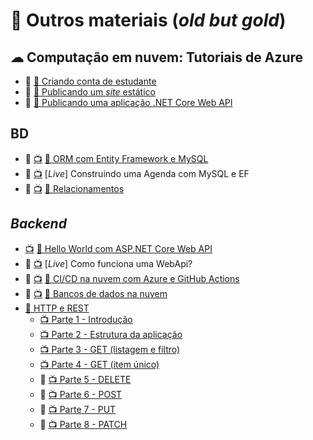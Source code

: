 # 👴 Outros materiais (_old but gold_)

## ☁ Computação em nuvem: Tutoriais de Azure
* 🎁 [📖 Criando conta de estudante](azure-conta-estudante.md)
* 🎁 [📖 Publicando um _site_ estático](azure-aplicativo-web-estatico.md)
* 🎁 [📖 Publicando uma aplicação .NET Core Web API](azure-servico-de-aplicativo.md)

## BD
- 🎁 [📺](https://youtu.be/63ocBcx8NXQ) [📖 ORM com Entity Framework e MySQL](orm-ef-mysql.md)
- 🎁 [📺](https://youtu.be/D78qNi-Pff0) [_Live_] Construindo uma Agenda com MySQL e EF
- 🎁 [📺](https://youtu.be/kC-BWUBh6A4) [📖 Relacionamentos](relacionamentos.md)

## _Backend_

- [📺](https://youtu.be/nXhpFgBOdd8) [📖 Hello World com ASP.NET Core Web API](hw-web-api.md)
- 🎁 [📺](https://youtu.be/EC8hlh_hTuI)  [_Live_] Como funciona uma WebApi?
- 🎁 [📺](https://youtu.be/HVDa-nUrbZI) [📖 CI/CD na nuvem com Azure e GitHub Actions](deploy-azure.md)
- 🎁 [📺](https://youtu.be/ZE0Hzk0Ek6A) [📖 Bancos de dados na nuvem](bd-nuvem.md)
- [📖 HTTP e REST](http-rest.md)
  - [📺 Parte 1 - Introdução](https://youtu.be/TOxRXH7ACiE)
  - [📺 Parte 2 - Estrutura da aplicação](https://youtu.be/woUBgzJnt48)
  - [📺 Parte 3 - GET (listagem e filtro)](https://youtu.be/lXisL_k4KC4)
  - [📺 Parte 4 - GET (item único)](https://youtu.be/Jv5_CmRHHCA)
  - 🎁 [📺 Parte 5 - DELETE](https://youtu.be/TFNS8nQA3Ww)
  - 🎁 [📺 Parte 6 - POST](https://youtu.be/y0K7rNNExWE)
  - 🎁 [📺 Parte 7 - PUT](https://youtu.be/VJIu6kv8hNg)
  - 🎁 [📺 Parte 8 - PATCH](https://youtu.be/sxWqJir3hjU)
